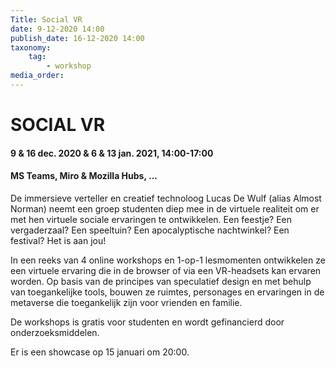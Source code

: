 ```yaml
---
Title: Social VR
date: 9-12-2020 14:00
publish_date: 16-12-2020 14:00
taxonomy:
    tag:
        - workshop
media_order:
---
```

# SOCIAL VR
#### 9 & 16 dec. 2020 & 6 & 13 jan. 2021, 14:00-17:00
#### MS Teams, Miro & Mozilla Hubs, ...     

De immersieve verteller en creatief technoloog Lucas De Wulf (alias Almost Norman) neemt een groep  studenten diep mee in de virtuele realiteit om er met hen virtuele sociale ervaringen te ontwikkelen. Een feestje? Een vergaderzaal? Een speeltuin? Een apocalyptische nachtwinkel? Een festival? Het is aan jou!    

In een reeks van 4 online workshops en 1-op-1 lesmomenten ontwikkelen ze een virtuele ervaring die in de browser of via een VR-headsets kan ervaren worden. Op basis van de principes van speculatief design en met behulp van toegankelijke tools, bouwen ze ruimtes, personages en ervaringen in de metaverse die toegankelijk zijn voor vrienden en familie.     

De workshops is gratis voor studenten en wordt gefinancierd door onderzoeksmiddelen.    

Er is een showcase op 15 januari om 20:00.
